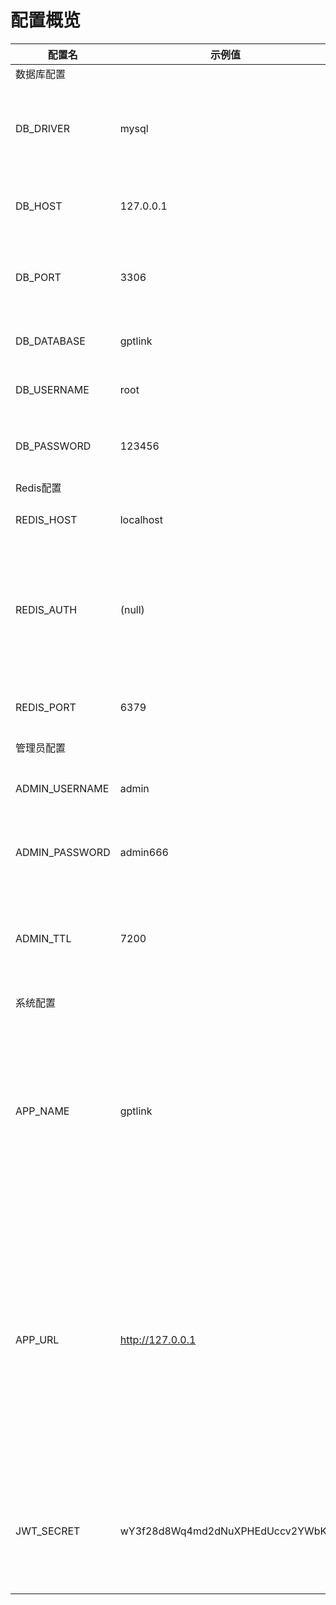 # 配置概览

| 配置名                    | 示例值                              | 默认值              | 说明                                    |
|------------------------|----------------------------------|------------------|---------------------------------------|
| 数据库配置                  | &nbsp;                           | &nbsp;           | &nbsp;                                |
| DB_DRIVER              | mysql                            | mysql            | 数据库驱动，暂只支持mysql                       |
| DB_HOST                | 127.0.0.1                        | localhost        | 数据库连接地址                               |
| DB_PORT                | 3306                             | 3306             | 数据库连接的端口号                             |
| DB_DATABASE            | gptlink                          | &nbsp;           | 数据库名称                                 |
| DB_USERNAME            | root                             | &nbsp;           | 数据库用户名                                |
| DB_PASSWORD            | 123456                           | &nbsp;           | 数据库用户名密码                              |
| Redis配置                | &nbsp;                           | &nbsp;           | &nbsp;                                |
| REDIS_HOST             | localhost                        | localhost        | Redis连接地址                             |
| REDIS_AUTH             | (null)                           | (null)           | Redis连接的访问密码，如无则使用(null)              |
| REDIS_PORT             | 6379                             | 6379             | Redis连接的端口                            |
| 管理员配置                  | &nbsp;                           | &nbsp;           | &nbsp;                                |
| ADMIN_USERNAME         | admin                            | admin            | 管理端登录账号                               |
| ADMIN_PASSWORD         | admin666                         | admin888         | 管理端登陆密码                               |
| ADMIN_TTL              | 7200                             | 7200             | 每次登陆的有效期，单位秒                          |
| 系统配置                   | &nbsp;                           | &nbsp;           | &nbsp;                                |
| APP_NAME               | gptlink                          | gptlink          | 站点名称，可自行修改为系统标识名称，无限制内容               |
| APP_URL                | http://127.0.0.1                 | http://127.0.0.1 | 访问的项目地址，域名或IP或域名+端口号,填写错误可能导致支付无法成功回调 |
| JWT_SECRET             | wY3f28d8Wq4md2dNuXPHEdUccv2YWbKf |                  | 密钥，填入随机的32位字符即可                       |

